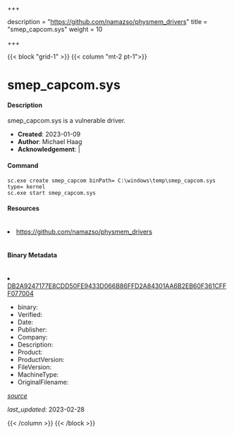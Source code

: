+++

description = "https://github.com/namazso/physmem_drivers"
title = "smep_capcom.sys"
weight = 10

+++


{{< block "grid-1" >}}
{{< column "mt-2 pt-1">}}


# smep_capcom.sys

#### Description

smep_capcom.sys is a vulnerable driver.

- **Created**: 2023-01-09
- **Author**: Michael Haag
- **Acknowledgement**:  | [](https://twitter.com/)

#### Command

```
sc.exe create smep_capcom binPath= C:\windows\temp\smep_capcom.sys type= kernel
sc.exe start smep_capcom.sys
```

#### Resources
<br>


<li><a href=" https://github.com/namazso/physmem_drivers"> https://github.com/namazso/physmem_drivers</a></li>


<br>


#### Binary Metadata
<br>



<li><a href="https://www.virustotal.com/gui/file/DB2A9247177E8CDD50FE9433D066B86FFD2A84301AA6B2EB60F361CFFF077004">DB2A9247177E8CDD50FE9433D066B86FFD2A84301AA6B2EB60F361CFFF077004</a></li>



- binary: 
- Verified: 
- Date: 
- Publisher: 
- Company: 
- Description: 
- Product: 
- ProductVersion: 
- FileVersion: 
- MachineType: 
- OriginalFilename: 

[*source*](https://github.com/magicsword-io/LOLDrivers/tree/main/yaml/smep_capcom.sys.yml)

*last_updated:* 2023-02-28


{{< /column >}}
{{< /block >}}
